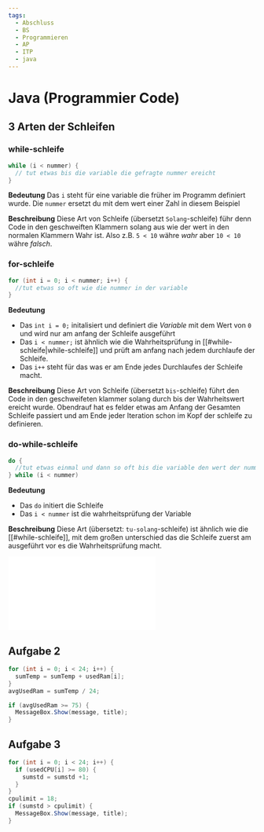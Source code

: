 ```yaml
---
tags:
  - Abschluss
  - BS
  - Programmieren
  - AP
  - ITP
  - java
---
```

# Java (Programmier Code)
## 3 Arten der Schleifen
### while-schleife
```java
while (i < nummer) {
  // tut etwas bis die variable die gefragte nummer ereicht
}
```

**Bedeutung**
Das `i` steht für eine variable die früher im Programm definiert wurde.
Die `nummer` ersetzt du mit dem wert einer Zahl in diesem Beispiel

**Beschreibung**
Diese Art von Schleife (übersetzt `Solang`-schleife) führ denn Code in den geschweiften Klammern solang aus wie der wert in den normalen Klammern Wahr ist. Also z.B. `5 < 10` währe *wahr* aber `10 < 10` währe *falsch*.

### for-schleife
```java
for (int i = 0; i < nummer; i++) {
  //tut etwas so oft wie die nummer in der variable
}
```
**Bedeutung**
- Das `int i = 0;` initalisiert und definiert die *Variable* mit dem Wert von `0` und wird nur am anfang der Schleife ausgeführt
- Das `i < nummer;` ist ähnlich wie die Wahrheitsprüfung in [[#while-schleife|while-schleife]] und prüft am anfang nach jedem durchlaufe der Schleife.
- Das `i++` steht für das was er am Ende jedes Durchlaufes der Schleife macht.

**Beschreibung**
Diese Art von Schleife (übersetzt `bis`-schleife) führt den Code in den geschweifeten klammer solang durch bis der Wahrheitswert ereicht wurde. Obendrauf hat es felder etwas am Anfang der Gesamten Schleife passiert und am Ende jeder Iteration schon im Kopf der schleife zu definieren.

### do-while-schleife
```java
do {
  //tut etwas einmal und dann so oft bis die variable den wert der nummer ereicht
} while (i < nummer)
```
**Bedeutung**
- Das `do` initiert die Schleife
- Das `i < nummer` ist die wahrheitsprüfung der Variable

**Beschreibung**
Diese Art (übersetzt: `tu-solang`-schleife) ist ähnlich wie die [[#while-schleife]], mit dem großen unterschied das die Schleife zuerst am ausgeführt vor es die Wahrheitsprüfung macht.


![APV](Programmieren_1.pdf#page=3)
## Aufgabe 2
```java
for (int i = 0; i < 24; i++) {
  sumTemp = sumTemp + usedRam[i];
}
avgUsedRam = sumTemp / 24;

if (avgUsedRam >= 75) {
  MessageBox.Show(message, title);
}
```

## Aufgabe 3
```java
for (int i = 0; i < 24; i++) {
  if (usedCPU[i] >= 80) {
    sumstd = sumstd +1;
  }
}
cpulimit = 18;
if (sumstd > cpulimit) {
  MessageBox.Show(message, title);
}
```
